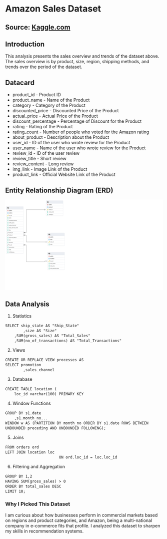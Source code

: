 # Amazon Sales Dataset
## Source: [Kaggle.com](https://www.kaggle.com/datasets/karkavelrajaj/amazon-sales-dataset)
## Introduction
This analysis presents the sales overview and trends of the dataset above. The sales overview is by product, size, region, shipping methods, and trends over the period of the dataset.
## Datacard
- product_id - Product ID
- product_name - Name of the Product
- category - Category of the Product
- discounted_price - Discounted Price of the Product
- actual_price - Actual Price of the Product
- discount_percentage - Percentage of Discount for the Product
- rating - Rating of the Product
- rating_count - Number of people who voted for the Amazon rating
- about_product - Description about the Product
- user_id - ID of the user who wrote review for the Product
- user_name - Name of the user who wrote review for the Product
- review_id - ID of the user review
- review_title - Short review
- review_content - Long review
- img_link - Image Link of the Product
- product_link - Official Website Link of the Product
## Entity Relationship Diagram (ERD)
![Entity Relationship Diagram.](ProjectERD.png)
## Data Analysis
1. Statistics
```
SELECT ship_state AS "Ship_State"
		,size AS "Size"
  	,SUM(gross_sales) AS "Total_Sales"
  	,SUM(no_of_transactions) AS "Total_Transactions"
```
2. Views
```
CREATE OR REPLACE VIEW processes AS
SELECT promotion
		,sales_channel
```
3. Database
```
CREATE TABLE location (
	loc_id varchar(100) PRIMARY KEY
```
4. Window Functions
```
GROUP BY s1.date
	,s1.month_no...
WINDOW w AS (PARTITION BY month_no ORDER BY s1.date ROWS BETWEEN UNBOUNDED preceding AND UNBOUNDED FOLLOWING);
```
5. Joins
```
FROM orders ord
LEFT JOIN location loc
						ON ord.loc_id = loc.loc_id
```
6. Filtering and Aggregation
```
GROUP BY 1,2
HAVING SUM(gross_sales) > 0
ORDER BY total_sales DESC
LIMIT 10;
```
### Why I Picked This Dataset
I am curious about how businesses perform in commercial markets based on regions and product categories, and Amazon, being a multi-national company in e-commerce fits that profile. I analyzed this dataset to sharpen my skills in recommendation systems.

